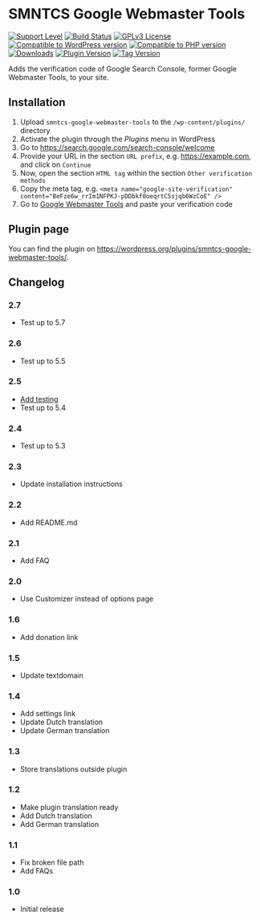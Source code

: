 # SMNTCS Google Webmaster Tools

[![Support Level](https://img.shields.io/badge/support-active-green.svg)](#support-level)
[![Build Status](https://api.travis-ci.com/nielslange/smntcs-google-webmaster-tools.svg?branch=master)](https://api.travis-ci.com/nielslange/smntcs-google-webmaster-tools)
[![GPLv3 License](https://img.shields.io/github/license/nielslange/smntcs-google-webmaster-tools.svg)](https://www.gnu.org/licenses/gpl.html)
[![Compatible to WordPress version](https://plugintests.com/plugins/smntcs-google-webmaster-tools/wp-badge.svg)](https://plugintests.com/plugins/smntcs-google-webmaster-tools/latest)
[![Compatible to PHP version](https://plugintests.com/plugins/smntcs-google-webmaster-tools/php-badge.svg)](https://plugintests.com/plugins/smntcs-google-webmaster-tools/latest)
[![Downloads](https://img.shields.io/wordpress/plugin/dt/smntcs-google-webmaster-tools.svg)](https://wordpress.org/plugins/smntcs-google-webmaster-tools/)
[![Plugin Version](https://img.shields.io/wordpress/plugin/v/smntcs-google-webmaster-tools.svg)](https://wordpress.org/plugins/smntcs-google-webmaster-tools/)
[![Tag Version](https://img.shields.io/github/tag/nielslange/smntcs-google-webmaster-tools.svg)](https://wordpress.org/plugins/smntcs-google-webmaster-tools/)

Adds the verification code of Google Search Console, former Google Webmaster Tools, to your site.

## Installation

1. Upload `smntcs-google-webmaster-tools` to the `/wp-content/plugins/` directory
2. Activate the plugin through the _Plugins_ menu in WordPress
3. Go to https://search.google.com/search-console/welcome
4. Provide your URL in the section `URL prefix`, e.g. https://example.com, and click on `Continue`
5. Now, open the section `HTML tag` within the section `Other verification methods`
6. Copy the meta tag, e.g. `<meta name="google-site-verification" content="BeFze6w_rrIm1NFPKJ-pDDbkf0oeqrtC5sjqb6WzCoE" />`
7. Go to [Google Webmaster Tools](/wp-admin/customize.php?autofocus[control]=smntcs_google_webmaster_tools_tracking_code) and paste your verification code

## Plugin page

You can find the plugin on https://wordpress.org/plugins/smntcs-google-webmaster-tools/.

## Changelog

### 2.7
- Test up to 5.7

### 2.6
- Test up to 5.5

### 2.5
- [Add testing](https://github.com/nielslange/smntcs-google-webmaster-tools/issues/3)
- Test up to 5.4

### 2.4
- Test up to 5.3

### 2.3
- Update installation instructions

### 2.2
- Add README.md

### 2.1
- Add FAQ

### 2.0
- Use Customizer instead of options page

### 1.6
- Add donation link

### 1.5
- Update textdomain

### 1.4
- Add settings link
- Update Dutch translation
- Update German translation

### 1.3
- Store translations outside plugin

### 1.2
- Make plugin translation ready
- Add Dutch translation
- Add German translation

### 1.1
- Fix broken file path
- Add FAQs

### 1.0
- Initial release
